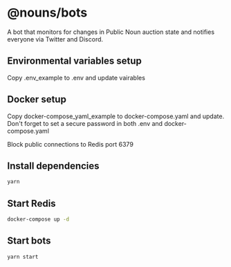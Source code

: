 # @nouns/bots

A bot that monitors for changes in Public Noun auction state and notifies everyone via Twitter and Discord.

## Environmental variables setup
Copy .env_example to .env and update vairables

## Docker setup
Copy docker-compose_yaml_example to docker-compose.yaml and update. Don't forget to set a secure password in both .env and docker-compose.yaml

Block public connections to Redis port 6379

## Install dependencies

```sh
yarn
```

## Start Redis

```sh
docker-compose up -d
```

## Start bots

```sh
yarn start
```
